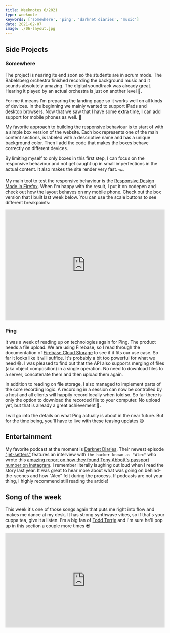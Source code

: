 ```yaml
---
title: Weeknotes 6/2021
type: weeknote
keywords: ['somewhere', 'ping', 'darknet diaries', 'music']
date: 2021-02-07
image: ./06-layout.jpg
---
```


## Side Projects

### Somewhere

The project is nearing its end soon so the students are in scrum mode. The Babelsberg orchestra finished recording the background music and it sounds absolutely amazing. The digital soundtrack was already great. Hearing it played by an actual orchestra is just on another level 🤩.

For me it means I'm preparing the landing page so it works well on all kinds of devices. In the beginning we mainly wanted to support iPads and desktop browsers. Now that we saw that I have some extra time, I can add support for mobile phones as well. 📲

My favorite approach to building the responsive behaviour is to start of with a simple box version of the website. Each box represents one of the main content sections, is labeled with a descriptive name and has a unique background color. Then I add the code that makes the boxes behave correctly on different devices.

By limiting myself to only boxes in this first step, I can focus on the responsive behaviour and not get caught up in small imperfections in the actual content. It also makes the site render very fast. 🏎

My main tool to test the responsive behaviour is the [Responsive Design Mode in Firefox](https://developer.mozilla.org/en-US/docs/Tools/Responsive_Design_Mode). When I'm happy with the result, I put it on codepen and check out how the layout behaves on my mobile phone. Check out the box version that I built last week below. You can use the scale buttons to see different breakpoints:

<iframe height="350" style="width: 100%;" scrolling="no" title="Unrund responsive landing" src="https://codepen.io/janmonschke/embed/preview/qBqZaQE?height=265&theme-id=light&default-tab=result" frameborder="no" loading="lazy" allowtransparency="true" allowfullscreen="true" loading="lazy">
  See the Pen <a href='https://codepen.io/janmonschke/pen/qBqZaQE'>Somewhere responsive landing</a> by Jan
  (<a href='https://codepen.io/janmonschke'>@janmonschke</a>) on <a href='https://codepen.io'>CodePen</a>.
</iframe>

### Ping

It was a week of reading up on technologies again for Ping. The product needs a file upload. We are using Firebase, so I read through the documentation of [Firebase Cloud Storage](https://firebase.google.com/docs/storage/) to see if it fits our use case. So far it looks like it will suffice. It's probably a bit too powerful for what we need 😄. I was pleased to find out that the API also supports merging of files (aka object composition) in a single operation. No need to download files to a server, concatenate them and then upload them again.

In addition to reading on file storage, I also managed to implement parts of the core recording logic. A recording in a session can now be controlled by a host and all clients will happily record locally when told so. So far there is only the option to download the recorded file to your computer. No upload yet, but that is already a great achievement 🎉.

I will go into the details on what Ping actually is about in the near future. But for the time being, you'll have to live with these teasing updates 😅

## Entertainment

My favorite podcast at the moment is [Darknet Diaries](https://darknetdiaries.com/episode/). Their newest episode ["jet-setters"](https://darknetdiaries.com/episode/84/) features an interview with `the hacker known as "Alex"` who wrote this [amazing report on how they found Tony Abbott's passport number on Instagram](https://mango.pdf.zone/finding-former-australian-prime-minister-tony-abbotts-passport-number-on-instagram). I remember literally laughing out loud when I read the story last year. It was great to hear more about what was going on behind-the-scenes and how "Alex" felt during the process. If podcasts are not your thing, I highly recommend still reading the article!

## Song of the week

This week it's one of those songs again that puts me right into flow and makes me dance at my desk. It has strong synthwave vibes, so if that's your cuppa tea, give it a listen. I'm a big fan of [Todd Terrje](https://soundcloud.com/toddterje) and I'm sure he'll pop up in this section a couple more times 😎

<iframe width="100%" height="300" scrolling="no" frameborder="no" loading="lazy" src="https://w.soundcloud.com/player/?url=https%3A//api.soundcloud.com/tracks/133250756&color=%23ff5500&auto_play=false&hide_related=false&show_comments=true&show_user=true&show_reposts=false&show_teaser=true&visual=true"></iframe>
